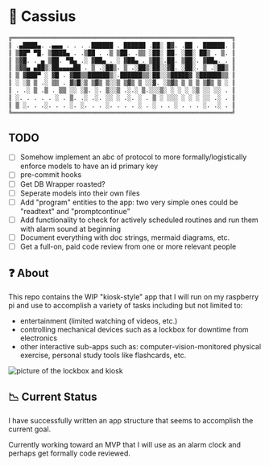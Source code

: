 # 🚀 Cassius

```python
╔═════════════════════════════════════════════════════════════╗
║ .▄████▄. .▄▄▄ . . . .██████ . ██████ .██░ █▓. .██ . ██████. ║
║ ▒██▀ ▀█. ▒████▄ . .▒██ . .▒ ▒██. .▒▒ ░██░ ██. ░██░ ██▒ . ▒. ║
║ ▒▓█. . ▄ ▒██. ▀█▄ .░ ▓██▄ . ░ ▓██▄ . ▒██░.██. ▒██░. ▓██▄. . ║
║ ▒▓▓▄ ▄██▒░██▄▄▄▄██ . ▒ .░██▒. ▒ .░██▒░██░░▓█. ░██░. ▒ .░██▒ ║
║ ▒ ▓███▀ ░ ▓█ . ▓██▒▒██████▒░.██████▒▒░██░░▒█████▓ ▒██████▒▒ ║
║ ░ ░▒ ▒ .░ ▒▒ . ▓▒█░▒ ▒▓▒ ▒░░▒ ▒▓▒ ▒ ░░▓. ░▒▓▒ ▒ ▒ ▒ ▒▓▒ ▒ ░ ║
║ . .░ ▒ .▒ . ▒▒ ░░ ░▒. ░. ▒░░▒ .░.░ ▒.░░░▒░ ░ ░ ░ ░▒ ░░ ░░ . ║
║ ░. . . . . ░ . ▒. .░ .░. ░░ ░ .░. ░ . ▒ ░ ░░░ ░ ░ ░ ░░ .░ . ║
║ ▒ ░. . .░. . . ░. ░. . . ░. . . . ░ . ░ . . ░ . . . ░. .░ . ║
╚═════════════════════════════════════════════════════════════╝
```

## TODO

- [ ] Somehow implement an abc of protocol to more formally/logistically enforce models to have an id primary key
- [ ] pre-commit hooks
- [ ] Get DB Wrapper roasted?
- [ ] Seperate models into their own files
- [ ] Add "program" entities to the app: two very simple ones could be "readtext" and "promptcontinue"
- [ ] Add functionality to check for actively scheduled routines and run them with alarm sound at beginning
- [ ] Document everything with doc strings, mermaid diagrams, etc.
- [ ] Get a full-on, paid code review from one or more relevant people

## ❓ About

This repo contains the WIP "kiosk-style" app that I will run on my raspberry pi and use to accomplish a variety of tasks including but not limited to:

- entertainment (limited watching of videos, etc.)
- controlling mechanical devices such as a lockbox for downtime from electronics
- other interactive sub-apps such as: computer-vision-monitored physical exercise, personal study tools like flashcards, etc.

![picture of the lockbox and kiosk](https://i.imgur.com/64x0Byw.jpeg)

## 📉 Current Status

I have successfully written an app structure that seems to accomplish the current goal.

Currently working toward an MVP that I will use as an alarm clock and perhaps get formally code reviewed.
